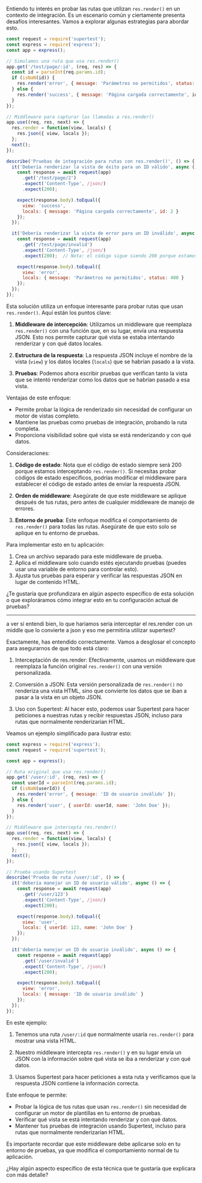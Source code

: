 Entiendo tu interés en probar las rutas que utilizan `res.render()` en un contexto de integración. Es un escenario común y ciertamente presenta desafíos interesantes. Vamos a explorar algunas estrategias para abordar esto.



```javascript
const request = require('supertest');
const express = require('express');
const app = express();

// Simulamos una ruta que usa res.render()
app.get('/test/page/:id', (req, res) => {
  const id = parseInt(req.params.id);
  if (isNaN(id)) {
    res.render('error', { message: 'Parámetros no permitidos', status: 400 });
  } else {
    res.render('success', { message: 'Página cargada correctamente', id });
  }
});

// Middleware para capturar las llamadas a res.render()
app.use((req, res, next) => {
  res.render = function(view, locals) {
    res.json({ view, locals });
  };
  next();
});

describe('Pruebas de integración para rutas con res.render()', () => {
  it('Debería renderizar la vista de éxito para un ID válido', async () => {
    const response = await request(app)
      .get('/test/page/2')
      .expect('Content-Type', /json/)
      .expect(200);

    expect(response.body).toEqual({
      view: 'success',
      locals: { message: 'Página cargada correctamente', id: 2 }
    });
  });

  it('Debería renderizar la vista de error para un ID inválido', async () => {
    const response = await request(app)
      .get('/test/page/invalid')
      .expect('Content-Type', /json/)
      .expect(200);  // Nota: el código sigue siendo 200 porque estamos interceptando res.render()

    expect(response.body).toEqual({
      view: 'error',
      locals: { message: 'Parámetros no permitidos', status: 400 }
    });
  });
});

```

Esta solución utiliza un enfoque interesante para probar rutas que usan `res.render()`. Aquí están los puntos clave:

1. **Middleware de intercepción**: Utilizamos un middleware que reemplaza `res.render()` con una función que, en su lugar, envía una respuesta JSON. Esto nos permite capturar qué vista se estaba intentando renderizar y con qué datos locales.

2. **Estructura de la respuesta**: La respuesta JSON incluye el nombre de la vista (`view`) y los datos locales (`locals`) que se habrían pasado a la vista.

3. **Pruebas**: Podemos ahora escribir pruebas que verifican tanto la vista que se intentó renderizar como los datos que se habrían pasado a esa vista.

Ventajas de este enfoque:

- Permite probar la lógica de renderizado sin necesidad de configurar un motor de vistas completo.
- Mantiene las pruebas como pruebas de integración, probando la ruta completa.
- Proporciona visibilidad sobre qué vista se está renderizando y con qué datos.

Consideraciones:

1. **Código de estado**: Nota que el código de estado siempre será 200 porque estamos interceptando `res.render()`. Si necesitas probar códigos de estado específicos, podrías modificar el middleware para establecer el código de estado antes de enviar la respuesta JSON.

2. **Orden de middleware**: Asegúrate de que este middleware se aplique después de tus rutas, pero antes de cualquier middleware de manejo de errores.

3. **Entorno de prueba**: Este enfoque modifica el comportamiento de `res.render()` para todas las rutas. Asegúrate de que esto solo se aplique en tu entorno de pruebas.

Para implementar esto en tu aplicación:

1. Crea un archivo separado para este middleware de prueba.
2. Aplica el middleware solo cuando estés ejecutando pruebas (puedes usar una variable de entorno para controlar esto).
3. Ajusta tus pruebas para esperar y verificar las respuestas JSON en lugar de contenido HTML.

¿Te gustaría que profundizara en algún aspecto específico de esta solución o que exploráramos cómo integrar esto en tu configuración actual de pruebas?
<hr>

a ver si entendi bien, lo que hariamos seria interceptar el res.render con un middle que lo convierte a json y eso me permitiria utilizar supertest?

Exactamente, has entendido correctamente. Vamos a desglosar el concepto para asegurarnos de que todo está claro:

1. Interceptación de res.render:
   Efectivamente, usamos un middleware que reemplaza la función original `res.render()` con una versión personalizada.

2. Conversión a JSON:
   Esta versión personalizada de `res.render()` no renderiza una vista HTML, sino que convierte los datos que se iban a pasar a la vista en un objeto JSON.

3. Uso con Supertest:
   Al hacer esto, podemos usar Supertest para hacer peticiones a nuestras rutas y recibir respuestas JSON, incluso para rutas que normalmente renderizarían HTML.

Veamos un ejemplo simplificado para ilustrar esto:



```javascript
const express = require('express');
const request = require('supertest');

const app = express();

// Ruta original que usa res.render()
app.get('/user/:id', (req, res) => {
  const userId = parseInt(req.params.id);
  if (isNaN(userId)) {
    res.render('error', { message: 'ID de usuario inválido' });
  } else {
    res.render('user', { userId: userId, name: 'John Doe' });
  }
});

// Middleware que intercepta res.render()
app.use((req, res, next) => {
  res.render = function(view, locals) {
    res.json({ view, locals });
  };
  next();
});

// Prueba usando Supertest
describe('Prueba de ruta /user/:id', () => {
  it('debería manejar un ID de usuario válido', async () => {
    const response = await request(app)
      .get('/user/123')
      .expect('Content-Type', /json/)
      .expect(200);

    expect(response.body).toEqual({
      view: 'user',
      locals: { userId: 123, name: 'John Doe' }
    });
  });

  it('debería manejar un ID de usuario inválido', async () => {
    const response = await request(app)
      .get('/user/invalid')
      .expect('Content-Type', /json/)
      .expect(200);

    expect(response.body).toEqual({
      view: 'error',
      locals: { message: 'ID de usuario inválido' }
    });
  });
});

```

En este ejemplo:

1. Tenemos una ruta `/user/:id` que normalmente usaría `res.render()` para mostrar una vista HTML.

2. Nuestro middleware intercepta `res.render()` y en su lugar envía un JSON con la información sobre qué vista se iba a renderizar y con qué datos.

3. Usamos Supertest para hacer peticiones a esta ruta y verificamos que la respuesta JSON contiene la información correcta.

Este enfoque te permite:

- Probar la lógica de tus rutas que usan `res.render()` sin necesidad de configurar un motor de plantillas en tu entorno de pruebas.
- Verificar qué vista se está intentando renderizar y con qué datos.
- Mantener tus pruebas de integración usando Supertest, incluso para rutas que normalmente renderizarían HTML.

Es importante recordar que este middleware debe aplicarse solo en tu entorno de pruebas, ya que modifica el comportamiento normal de tu aplicación.

¿Hay algún aspecto específico de esta técnica que te gustaría que explicara con más detalle?